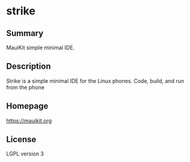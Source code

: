 # strike

## Summary

MauiKit simple minimal IDE.

## Description

Strike is a simple minimal IDE for the Linux phones. Code, build, and run from the phone

## Homepage

https://mauikit.org

## License

LGPL version 3
